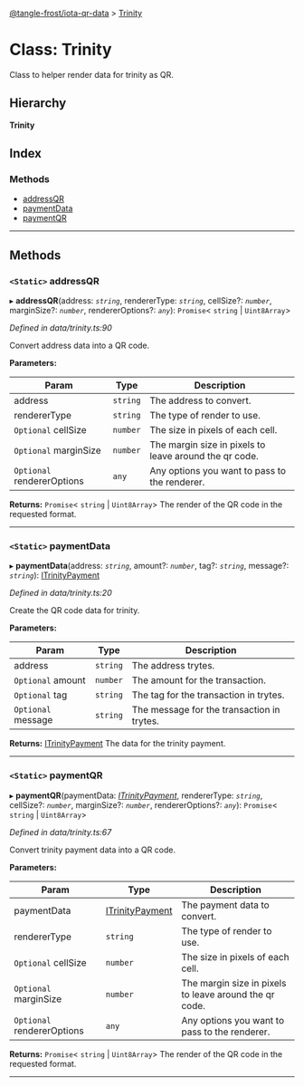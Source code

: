 [@tangle-frost/iota-qr-data](../README.md) > [Trinity](../classes/trinity.md)

# Class: Trinity

Class to helper render data for trinity as QR.

## Hierarchy

**Trinity**

## Index

### Methods

* [addressQR](trinity.md#addressqr)
* [paymentData](trinity.md#paymentdata)
* [paymentQR](trinity.md#paymentqr)

---

## Methods

<a id="addressqr"></a>

### `<Static>` addressQR

▸ **addressQR**(address: *`string`*, rendererType: *`string`*, cellSize?: *`number`*, marginSize?: *`number`*, rendererOptions?: *`any`*): `Promise`< `string` &#124; `Uint8Array`>

*Defined in data/trinity.ts:90*

Convert address data into a QR code.

**Parameters:**

| Param | Type | Description |
| ------ | ------ | ------ |
| address | `string` |  The address to convert. |
| rendererType | `string` |  The type of render to use. |
| `Optional` cellSize | `number` |  The size in pixels of each cell. |
| `Optional` marginSize | `number` |  The margin size in pixels to leave around the qr code. |
| `Optional` rendererOptions | `any` |  Any options you want to pass to the renderer. |

**Returns:** `Promise`< `string` &#124; `Uint8Array`>
The render of the QR code in the requested format.

___
<a id="paymentdata"></a>

### `<Static>` paymentData

▸ **paymentData**(address: *`string`*, amount?: *`number`*, tag?: *`string`*, message?: *`string`*): [ITrinityPayment](../interfaces/itrinitypayment.md)

*Defined in data/trinity.ts:20*

Create the QR code data for trinity.

**Parameters:**

| Param | Type | Description |
| ------ | ------ | ------ |
| address | `string` |  The address trytes. |
| `Optional` amount | `number` |  The amount for the transaction. |
| `Optional` tag | `string` |  The tag for the transaction in trytes. |
| `Optional` message | `string` |  The message for the transaction in trytes. |

**Returns:** [ITrinityPayment](../interfaces/itrinitypayment.md)
The data for the trinity payment.

___
<a id="paymentqr"></a>

### `<Static>` paymentQR

▸ **paymentQR**(paymentData: *[ITrinityPayment](../interfaces/itrinitypayment.md)*, rendererType: *`string`*, cellSize?: *`number`*, marginSize?: *`number`*, rendererOptions?: *`any`*): `Promise`< `string` &#124; `Uint8Array`>

*Defined in data/trinity.ts:67*

Convert trinity payment data into a QR code.

**Parameters:**

| Param | Type | Description |
| ------ | ------ | ------ |
| paymentData | [ITrinityPayment](../interfaces/itrinitypayment.md) |  The payment data to convert. |
| rendererType | `string` |  The type of render to use. |
| `Optional` cellSize | `number` |  The size in pixels of each cell. |
| `Optional` marginSize | `number` |  The margin size in pixels to leave around the qr code. |
| `Optional` rendererOptions | `any` |  Any options you want to pass to the renderer. |

**Returns:** `Promise`< `string` &#124; `Uint8Array`>
The render of the QR code in the requested format.

___

